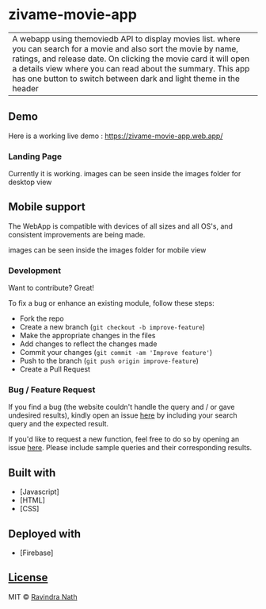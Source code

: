 # zivame-movie-app
<table>
<tr>
<td>
  A webapp using themoviedb API to display movies list. where you can search for a movie and also sort the movie by name, ratings, and release date. On clicking the movie card it will open a details view where you can read about the summary. This app has one button to switch between dark and light theme in the header
</td>
</tr>
</table>


## Demo
Here is a working live demo :  https://zivame-movie-app.web.app/


### Landing Page
Currently it is working.
images can be seen inside the images folder for desktop view


## Mobile support
The WebApp is compatible with devices of all sizes and all OS's, and consistent improvements are being made.

images can be seen inside the images folder for mobile view

### Development
Want to contribute? Great!

To fix a bug or enhance an existing module, follow these steps:

- Fork the repo
- Create a new branch (`git checkout -b improve-feature`)
- Make the appropriate changes in the files
- Add changes to reflect the changes made
- Commit your changes (`git commit -am 'Improve feature'`)
- Push to the branch (`git push origin improve-feature`)
- Create a Pull Request 

### Bug / Feature Request

If you find a bug (the website couldn't handle the query and / or gave undesired results), kindly open an issue [here](https://github.com/ravin2/zivame-movie-app/issues/new) by including your search query and the expected result.

If you'd like to request a new function, feel free to do so by opening an issue [here](https://github.com/ravin2/zivame-movie-app/issues/new). Please include sample queries and their corresponding results.


## Built with 

- [Javascript]
- [HTML]
- [CSS]

## Deployed with 

- [Firebase]

## [License](https://github.com/ravin2/zivame-movie-app/blob/master/LICENSE.md)

MIT © [Ravindra Nath ](https://github.com/ravin2)

